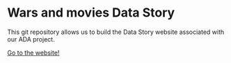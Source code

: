 # Wars and movies Data Story

This git repository allows us to build the Data Story website associated with our ADA project.

[Go to the website!]( https://duchoud.github.io/adawebsite/)
